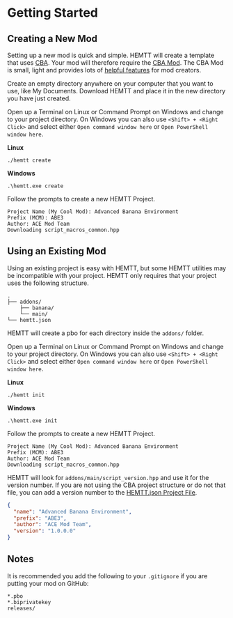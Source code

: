 # Getting Started

## Creating a New Mod

Setting up a new mod is quick and simple. HEMTT will create a template that uses [CBA](https://github.com/cbateam/cba_a3). Your mod will therefore require the [CBA Mod](https://steamcommunity.com/workshop/filedetails/?id=450814997). The CBA Mod is small, light and provides lots of [helpful features](https://github.com/CBATeam/CBA_A3/wiki) for mod creators. 

Create an empty directory anywhere on your computer that you want to use, like My Documents. Download HEMTT and place it in the new directory you have just created.

Open up a Terminal on Linux or Command Prompt on Windows and change to your project directory. On Windows you can also use `<Shift> + <Right Click>` and select either `Open command window here` or `Open PowerShell window here`.

**Linux**
```
./hemtt create
```

**Windows**
```
.\hemtt.exe create
```

Follow the prompts to create a new HEMTT Project.
```
Project Name (My Cool Mod): Advanced Banana Environment
Prefix (MCM): ABE3  
Author: ACE Mod Team
Downloading script_macros_common.hpp
```

## Using an Existing Mod

Using an existing project is easy with HEMTT, but some HEMTT utilities may be incompatible with your project. HEMTT only requires that your project uses the following structure.

```
.
├── addons/
    ├── banana/
    └── main/
└── hemtt.json
```

HEMTT will create a pbo for each directory inside the `addons/` folder.

Open up a Terminal on Linux or Command Prompt on Windows and change to your project directory. On Windows you can also use `<Shift> + <Right Click>` and select either `Open command window here` or `Open PowerShell window here`.

**Linux**
```
./hemtt init
```

**Windows**
```
.\hemtt.exe init
```

Follow the prompts to create a new HEMTT Project.
```
Project Name (My Cool Mod): Advanced Banana Environment
Prefix (MCM): ABE3  
Author: ACE Mod Team
Downloading script_macros_common.hpp
```

HEMTT will look for `addons/main/script_version.hpp` and use it for the version number. If you are not using the CBA project structure or do not that file, you can add a version number to the [HEMTT.json Project File](json.md).

```json
{
  "name": "Advanced Banana Environment",
  "prefix": "ABE3",
  "author": "ACE Mod Team",
  "version": "1.0.0.0"
}
```

## Notes

It is recommended you add the following to your `.gitignore` if you are putting your mod on GitHub:
```
*.pbo
*.biprivatekey
releases/
```
